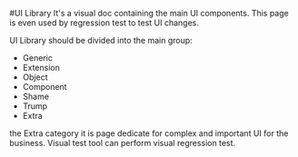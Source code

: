 #UI Library
It's a visual doc containing the main UI components.
This page is even used by regression test to test UI changes.

UI Library should be divided into the main group:
* Generic
* Extension
* Object
* Component
* Shame
* Trump
* Extra

the Extra category it is page dedicate for complex and important UI for the business.
Visual test tool can perform visual regression test.